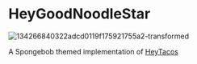 # HeyGoodNoodleStar
![134266840322adcd0119f175921755a2-transformed](https://user-images.githubusercontent.com/32591853/189489114-4da6491a-a710-4326-bb42-eb50f881b5d1.jpeg)


A Spongebob themed implementation of [HeyTacos](https://www.heytaco.chat/)
